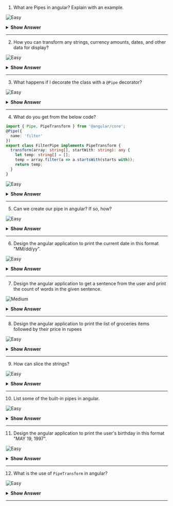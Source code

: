 1. What are Pipes in angular? Explain with an example. 

![Easy](https://github.com/revaturelabs/interviewquestions/blob/dev/ComplexityTags/simple%20(2).svg)

<details>
<summary><b>Show Answer</b></summary>
<blockquote>

Pipes provide a way to transform values in an Angular template. Pipes are used with a Pipe (`|`) character, and take integers, strings, arrays, and dates as input and return a desired formatted output which can be displayed in the browser.
    
For example, a Date object shows the date in this format: `Sat Aug 03 2019 19:48:11 GMT+0530 (India Standard Time)` which is not easy for normal users to understand. It’s better to have the date in this format `Saturday, 03 Aug 2019 07:50 PM`. This can be achieved using pipes.

</blockquote>
</details>
  
---
 
2. How you can transform any strings, currency amounts, dates, and other data for display?

![Easy](https://github.com/revaturelabs/interviewquestions/blob/dev/ComplexityTags/simple%20(2).svg)

<details>
<summary><b>Show Answer</b></summary>
<blockquote>

Using Pipes, we can transform any strings, currency amounts, dates, and other data for display.

</blockquote>
</details>
  
---
 
3. What happens if I decorate the class with a `@Pipe` decorator?

![Easy](https://github.com/revaturelabs/interviewquestions/blob/dev/ComplexityTags/simple%20(2).svg)

<details>
<summary><b>Show Answer</b></summary>
<blockquote>

If we want to create a custom pipe in angular, we need to annotate the class with the `@Pipe` decorator.

The `@Pipe` decorator has a name property, which is used to specify the name of the pipe. 
  
</blockquote>
</details>
  
---
 
4. What do you get from the below code?
```ts
import { Pipe, PipeTransform } from '@angular/core';
@Pipe({
  name: 'filter'
})
export class FilterPipe implements PipeTransform {
  transform(array: string[], startWith: string): any {
    let temp: string[] = [];
    temp = array.filter(a => a.startsWith(starts with));
    return temp;
  }
}
```
![Easy](https://github.com/revaturelabs/interviewquestions/blob/dev/ComplexityTags/simple%20(2).svg)

<details>
<summary><b>Show Answer</b></summary>
<blockquote>
    
- `FilterPipe` is a custom pipe.
- We take an array of strings (`array`) and another string (`startWith`) as input.
- Using the `filter` method, we only filter a string that starts with a value in `starts with` and returns it.
    
</blockquote>
</details>
  
---
 

5. Can we create our pipe in angular? If so, how?

![Easy](https://github.com/revaturelabs/interviewquestions/blob/dev/ComplexityTags/simple%20(2).svg)


<details>
<summary><b>Show Answer</b></summary>
<blockquote>
  
 Yes, we can our own pipe in angular. 
  
**For example:** we create a custom pipe to get the first character in a given string, by running the `ng g pipe firstChar` command in the terminal. The CLI creates 2 files - `first-char.pipe.spec.ts` and `first-char.pipe.ts` under the _src/app_ folder and updates the `app.module.ts` file.

In the `first-char.pipe.ts` file, we write the logic for returning the first character in a given string.
  
```ts
import { Pipe, PipeTransform } from '@angular/core';
@Pipe({   name: 'firstChar' })
export class FirstCharPipe implements PipeTransform {

  transform(value: string): string{
    return value[0];
  }
}  
```
And, we can use any template file. For example,  in the `app.component.ts` file,
  
```ts
{{ "Hello World" | firstChar}}  
```

</blockquote>
</details>
  
---
 
6. Design the angular application to print the current date in this format "MM/dd/yy".

![Easy](https://github.com/revaturelabs/interviewquestions/blob/dev/ComplexityTags/simple%20(2).svg)

<details>
<summary><b>Show Answer</b></summary>
<blockquote>

We can use date pipe to date in this format "MM/dd/yy". Also, we can get the current date using `Date. now()`.

![image](https://user-images.githubusercontent.com/70228962/186723294-69118376-7c4a-48e5-966f-c8cd0ba50954.png)

**NOTE:**  Output will be like  _08/25/22_
    
</blockquote>
</details>
  
---
 
7. Design the angular application to get a sentence from the user and print the count of words in the given sentence.

![Medium](https://github.com/revaturelabs/interviewquestions/blob/dev/ComplexityTags/Medium%20(2).svg)

<details>
<summary><b>Show Answer</b></summary>
<blockquote>

1. Create an angular application by running `ng new myapp` command 
2. Create a custom pipe to count words by running the `ng g pipe wordcount` command
3. In the `wordcount.pipe.ts` file, write the logic for word count
```ts
import { Pipe, PipeTransform } from '@angular/core';
@Pipe({   name: 'wordcount' })
export class WordcountPipe implements PipeTransform {
  transform(value : string): unknown {
    return value.trim().split(' ').length;
  }
}
```
4. In `app.component.html`, get the sentence and use the `wordcount` pipe. Also, we have to import `FormsModule` in the `app.module.ts` and create a `sentence` variable of type `string` like `sentence !: string` in the `app.component.ts`.
    
```ts
<p>Enter a sentence: <input type="text" [(ngModel)]="sentence"> <br/></p>

{{ sentence | wordcount}}
```
5. Output will be
    
![image](https://user-images.githubusercontent.com/70228962/186726853-a751b72f-faf3-4a00-ad1a-5b43176b0ae5.png)

</blockquote>
</details>
  
---
 
8. Design the angular application to print the list of groceries items followed by their price in rupees

![Easy](https://github.com/revaturelabs/interviewquestions/blob/dev/ComplexityTags/simple%20(2).svg)

<details>
<summary><b>Show Answer</b></summary>
<blockquote>

For example, below are the groceries items and its cost.
```ts
    items = [
    { name : "Pasta" ,  cost: 32 },
    { name : "Rice" ,  cost: 50 },
    { name : "Milk" ,  cost: 30 },
    { name : "Egg" ,  cost: 5}
  ]
```
    
 To print the list of groceries items followed by their price in rupees, we just need to use the `ngFor` directive and `currency` pipe
 
```html
 <div *ngFor="let item of items">
    <li> {{item.name}} - {{ item.cost | currency:'INR'}}</li>
</div>
 ```

The output will be like
   
![image](https://user-images.githubusercontent.com/70228962/186734281-ebe35c70-f152-402b-9e36-8b3a48f9ff90.png)


</blockquote>
</details>
  
---
 
9. How can slice the strings?

![Easy](https://github.com/revaturelabs/interviewquestions/blob/dev/ComplexityTags/simple%20(2).svg)

<details>
<summary><b>Show Answer</b></summary>
<blockquote>

 For example,
 ```html
<p>{{ "abcdefghijk" | slice:3:7}}  </p>
<!-- output: 'defg' -->
```

We have a slice pipe in angular to slice the strings. Here, a number is given per character to our input string to understand the start and end index. The index starts from 0.
    
```
 0   1   2   3   4   5   6   7   8   9   10 
 |   |   |   |   |   |   |   |   |   |   |    
 a   b   c   d   e   f   g   h   i   j   k
 ```
In our example, we have the following indexes. 
    
start = 3
    
end = 7
    
Slice pipe will return substring starting from index 3 i.e character d and will include all characters before index 7 i.e up to g. The character at the end index will not be included in the output substring.

</blockquote>
</details>
  
---
 
10. List some of the built-in pipes in angular. 

![Easy](https://github.com/revaturelabs/interviewquestions/blob/dev/ComplexityTags/simple%20(2).svg)

<details>
<summary><b>Show Answer</b></summary>
<blockquote>

Some of the built-in pipes are:

- **Date pipe**: Used for formatting dates.
- **Decimal pipe**: Used for formatting numbers
- **Currency pipe**: Used for formatting currencies
- **Lowercase pipe**: Used for converting strings into lowercase.
- **Uppercase pipe**: Used for converting strings into uppercase.
    
**For example:**
```html
<h2>Built-in Pipes</h2>
<li>{{"Pipes"}} </li>
<li>{{"Pipes" | uppercase}}</li>
<li>{{"Pipes" | lowercase}} </li>
<li>{{dob}}</li>
<!--<li>{{dob | date}}</li>-->
<!--<li>{{dob | date |uppercase }}</li>-->
<li>{{17.81922 | number }}</li>
<li>{{17.819227546354 | number: '3.4-6' }}</li>
<li>{{17.81922 | number : '2.0-0'}}</li>
<li>{{365778 | currency}}</li>
<li>{{365778 | currency: 'INR'}}</li>
```
    
 Output:
 
![image](https://user-images.githubusercontent.com/70228962/186727762-9ca23c43-6cb0-4026-a00d-c443324950ee.png)  
    
</blockquote>
</details>
  
---

11. Design the angular application to print the user's birthday in this format "MAY 19, 1997".
 
![Easy](https://github.com/revaturelabs/interviewquestions/blob/dev/ComplexityTags/simple%20(2).svg)

<details>
<summary><b>Show Answer</b></summary>
<blockquote>

1. Create an angular application by running `ng new myapp` command 
2. In `app.component.html`, get the user's birthdate. Also, import `FormsModule` in the `app.module.ts` and create a `birthdate` variable of type `number` like `birthday !: number;` in the `app.component.ts`.
 ```html
 <p>Enter your birthday: <input type="date" [(ngModel)]="birthday"> <br/></p>

<p>Date Of birth : {{ birthday | uppercase}} </p>
<!-- OUTPUT Date Of birth : MAY 19, 1997 -->  
 ```
   
 Here we're chaining pipes, chaining the `date` pipe and `uppercase` pipe. If, we just have only date pipe the output will be like `Aug 3, 2022`. Since the excepted output has Month is in uppercase, there is a need to transform month to uppercase. so will chain the uppercase pipe after the date pipe. 

</blockquote>
</details>
  
---

12. What is the use of `PipeTransform` in angular?

![Easy](https://github.com/revaturelabs/interviewquestions/blob/dev/ComplexityTags/simple%20(2).svg)

<details>
<summary><b>Show Answer</b></summary>
<blockquote>

`PipeTransform` is an interface that is implemented by pipes to perform a transformation. Angular invokes the `transform` method with the value of a binding as the first argument, and any parameters as the second argument in list form.
    
```ts
interface PipeTransform {
  transform(value: any, ...args: any[]): any
}
```
</blockquote>
</details>
  
---
